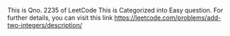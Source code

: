 This is Qno. 2235 of LeetCode
This is Categorized into Easy question.
For further details, you can visit this link https://leetcode.com/problems/add-two-integers/description/